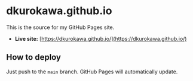 # dkurokawa.github.io

This is the source for my GitHub Pages site.

- **Live site:** [https://dkurokawa.github.io/](https://dkurokawa.github.io/)

## How to deploy
Just push to the `main` branch. GitHub Pages will automatically update.
